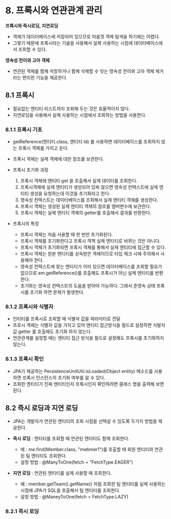 # **8. 프록시와 연관관계 관리**

**프록시와 즉시로딩, 지연로딩**

- 객체가 데이터베이스에 저장되어 있으므로 마음껏 객체 탐색을 하기에는 어렵다.
- 그렇기 때문에 프록시라는 기술을 사용해서 실제 사용하는 시점에 데이터베이스에서 조회할 수 있다.

**영속성 전이와 고아 객체**

- 연관된 객체를 함께 저장하거나 함께 삭제할 수 잇는 영속성 전이와 고아 객체 제거라는 편리한 기능을 제공한다.

## **8.1 프록시**

- 필요없는 엔티티 리스트까지 조회해 두는 것은 효율적이지 않다.
- 지연로딩을 사용해서 실제 사용하는 시점에서 조회하는 방법을 사용한다.

### **8.1.1 프록시 기초**

- getReference(엔티티.class, 엔티티 Id) 를 사용하면 데이터베이스를 조회하지 않는 프록시 객체를 가지고 온다.
- 프록시 객체는 실제 객체에 대한 참조를 보관한다.
- 프록시 초기화 과정

  1. 프록시 객체에 엔티티 get 을 호출해서 실제 데이터를 조회한다.
  2. 프록시객체에 실제 엔티티가 생성되어 있찌 않으면 영속성 컨텍스트에 실제 엔티티 생성을 요청하는데 이것을 초기화라고 한다.
  3. 영속성 컨텍스트는 데이터베이스를 조회해서 실제 엔티티 객체를 생성한다.
  4. 프록시 객체는 생성된 실제 엔티티 객체의 참조를 맴버변수에 보관한다.
  5. 프록시 객체는 실제 엔티티 객체의 getter를 호출해서 결과를 반환한다.

- 프록시의 특징
  - 프록시 객체는 처음 사용할 때 한 번만 초기화된다.
  - 프록시 객체를 초기화한다고 프록시 객첵 실제 엔티티로 바뀌는 것은 아니다.
  - 프록시 객체가 초기화되면 프록시 객체를 통해서 실제 엔티티에 접근할 수 있다.
  - 프록시 객체는 원본 엔티티를 상속받은 객체이므로 타입 체크 시에 주의해서 사용해야 한다.
  - 영속성 컨텍스트에 찾는 엔티티가 이미 있으면 데이터베이스를 조회할 필요가 없으므로 em.getReference()를 호출해도 프록시가 아닌 실제 엔티티를 반환 한다.
  - 초기화는 영속성 컨텍스트의 도움을 받아야 가능하다. 그래서 준영속 상태 프록시를 초기화 하면 문제가 발생한다.

### **8.1.2 프록시와 식별자**

- 인티티를 프록시로 조회할 때 식별자 값을 파라미터로 전달
- 프로시 객체는 식별자 값을 가지고 있어 엔티티 접근방식을 필드로 설정하면 식발자 값 getter 를 호출해도 초기화 하지 않는다.
- 연관관계를 설정할 때는 엔티티 접근 방식을 필드로 설정해도 프록시를 초기화하지 않는다.

### **8.1.3 프록시 확인**

- JPA가 제공하는 PersistenceUnitUtil.isLoaded(Object entity) 메소드를 사용하면 프록시 인스턴스의 초기화 여부를 알 수 있다.
- 조회한 엔티티가 진짜 엔티티인지 프록시인지 확인하려면 클래스 명을 출력해 보면 된다.

## **8.2 즉시 로딩과 지연 로딩**

- JPA는 개발자가 연관된 엔티티의 조회 시점을 선택살 수 있도록 두가지 방법을 제공한다.
- **즉시 로딩** : 엔티티를 조회할 때 연관된 엔티티도 함께 조회한다.

  - 예 : me.find(Member.class, "mebmer1")를 호출할 때 회원 엔티티와 연관된 팀 엔티티도 조회한다.
  - 설정 방법 : @ManyToOne(fetch = "FetchType.EAGER")

- **지연 로딩** : 연관된 엔티티를 실제 사용할 때 조회한다.
  - 예 : member.getTeam().getName() 처럼 조회한 팀 엔티티를 실제 사용하는 시점에 JPA가 SQL을 호출해서 팀 엔티티를 조회한다.
  - 설정 방법 : @ManeyToOne(fetch = FetchType.LAZY)

### **8.2.1 즉시 로딩**
